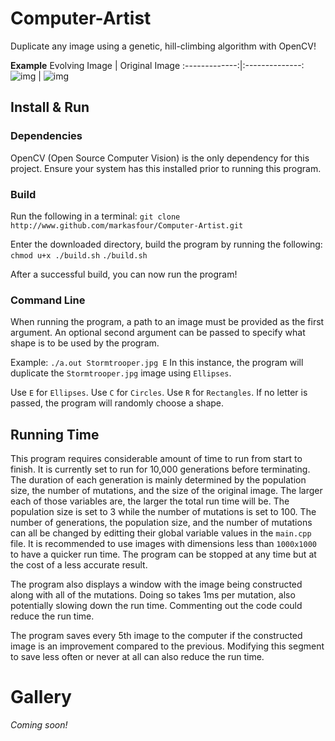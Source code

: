 # Computer-Artist
Duplicate any image using a genetic, hill-climbing algorithm with OpenCV!

**Example**
Evolving Image | Original Image
:-------------:|:--------------:
![img](https://i.imgur.com/Vp8tnZe.gifv) | ![img](https://i.imgur.com/ZyrVSLS.jpg)

## Install & Run
### Dependencies
OpenCV (Open Source Computer Vision) is the only dependency for this project.
Ensure your system has this installed prior to running this program.

### Build
Run the following in a terminal:
```git clone http://www.github.com/markasfour/Computer-Artist.git```

Enter the downloaded directory, build the program by running the following:
```chmod u+x ./build.sh```
```./build.sh``` 

After a successful build, you can now run the program!

### Command Line
When running the program, a path to an image must be provided as the first argument.
An optional second argument can be passed to specify what shape is to be used by the program.

Example:
```./a.out Stormtrooper.jpg E```
In this instance, the program will duplicate the `Stormtrooper.jpg` image using `Ellipses`.

Use `E` for `Ellipses`.
Use `C` for `Circles`.
Use `R` for `Rectangles`.
If no letter is passed, the program will randomly choose a shape. 

## Running Time
This program requires considerable amount of time to run from start to finish.
It is currently set to run for 10,000 generations before terminating.
The duration of each generation is mainly determined by the population size, the number of mutations, and the size of the original image.
The larger each of those variables are, the larger the total run time will be.
The population size is set to 3 while the number of mutations is set to 100.
The number of generations, the population size, and the number of mutations can all be changed by editting their global variable values in the `main.cpp` file.
It is recommended to use images with dimensions less than `1000x1000` to have a quicker run time.
The program can be stopped at any time but at the cost of a less accurate result.

The program also displays a window with the image being constructed along with all of the mutations. 
Doing so takes 1ms per mutation, also potentially slowing down the run time.
Commenting out the code could reduce the run time.

The program saves every 5th image to the computer if the constructed image is an improvement compared to the previous.
Modifying this segment to save less often or never at all can also reduce the run time.

# Gallery
*Coming soon!*
